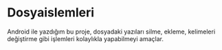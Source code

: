 # Dosyaislemleri
Android ile yazdığım bu proje, dosyadaki yazıları silme, ekleme, kelimeleri değiştirme gibi işlemleri kolaylıkla yapabilmeyi amaçlar.
